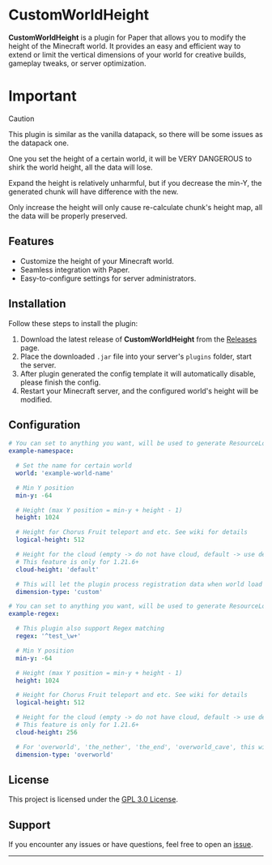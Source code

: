 # CustomWorldHeight

**CustomWorldHeight** is a plugin for Paper that allows you to modify the height of the Minecraft world. It provides an easy and efficient way to extend or limit the vertical dimensions of your world for creative builds, gameplay tweaks, or server optimization.

# Important

> [!CAUTION]
> 
> This plugin is similar as the vanilla datapack, so there will be some issues as the datapack one.
> 
> One you set the height of a certain world, it will be VERY DANGEROUS to shirk the world height, all the data will lose.
> 
> Expand the height is relatively unharmful, but if you decrease the min-Y, the generated chunk will have difference with the new.
> 
> Only increase the height will only cause re-calculate chunk's height map, all the data will be properly preserved.


## Features

- Customize the height of your Minecraft world.
- Seamless integration with Paper.
- Easy-to-configure settings for server administrators.

## Installation

Follow these steps to install the plugin:

1. Download the latest release of **CustomWorldHeight** from the [Releases](https://github.com/Lumine1909/CustomWorldHeight/releases/latest) page.
2. Place the downloaded `.jar` file into your server's `plugins` folder, start the server.
3. After plugin generated the config template it will automatically disable, please finish the config.
4. Restart your Minecraft server, and the configured world's height will be modified.

## Configuration

```yaml
# You can set to anything you want, will be used to generate ResourceLocation
example-namespace:

  # Set the name for certain world
  world: 'example-world-name'

  # Min Y position
  min-y: -64

  # Height (max Y position = min-y + height - 1)
  height: 1024

  # Height for Chorus Fruit teleport and etc. See wiki for details
  logical-height: 512

  # Height for the cloud (empty -> do not have cloud, default -> use default height)
  # This feature is only for 1.21.6+
  cloud-height: 'default'

  # This will let the plugin process registration data when world load
  dimension-type: 'custom'

# You can set to anything you want, will be used to generate ResourceLocation
example-regex:

  # This plugin also support Regex matching
  regex: '^test_\w+'

  # Min Y position
  min-y: -64

  # Height (max Y position = min-y + height - 1)
  height: 1024

  # Height for Chorus Fruit teleport and etc. See wiki for details
  logical-height: 512

  # Height for the cloud (empty -> do not have cloud, default -> use default height)
  # This feature is only for 1.21.6+
  cloud-height: 256

  # For 'overworld', 'the_nether', 'the_end', 'overworld_cave', this will use built in data to generate before world is initializing
  dimension-type: 'overworld'
```

## License

This project is licensed under the [GPL 3.0 License](LICENSE).

## Support

If you encounter any issues or have questions, feel free to open an [issue](https://github.com/Lumine1909/CustomWorldHeight/issues).

---